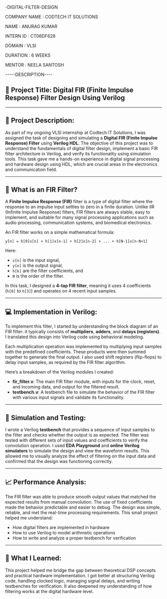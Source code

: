  -DIGITAL-FILTER-DESIGN

COMPANY NAME : CODTECH IT SOLUTIONS

NAME : ANURAG KUMAR

INTERN ID : CT06DF628

DOMAIN : VLSI

DURATION : 6 WEEKS

MENTOR : NEELA SANTOSH

-----DESCRIPTION----

## 🔧 **Project Title**: Digital FIR (Finite Impulse Response) Filter Design Using Verilog

---

## 📘 **Project Description:**

As part of my ongoing VLSI internship at Codtech IT Solutions, I was assigned the task of designing and simulating a **Digital FIR (Finite Impulse Response) Filter** using **Verilog HDL**. The objective of this project was to understand the fundamentals of digital filter design, implement a basic FIR filter architecture in Verilog, and verify its functionality using simulation tools. This task gave me a hands-on experience in digital signal processing and hardware design using HDL, which are crucial areas in the electronics and communication field.

---

## 📌 **What is an FIR Filter?**

A **Finite Impulse Response (FIR)** filter is a type of digital filter where the response to an impulse input settles to zero in a finite duration. Unlike IIR (Infinite Impulse Response) filters, FIR filters are always stable, easy to implement, and suitable for many signal processing applications such as audio processing, communication systems, and biomedical electronics.

An FIR filter works on a simple mathematical formula:

```
y[n] = h[0]x[n] + h[1]x[n-1] + h[2]x[n-2] + ... + h[N-1]x[n-N+1]
```

Here:

* `x[n]` is the input signal,
* `y[n]` is the output signal,
* `h[k]` are the filter coefficients, and
* `N` is the order of the filter.

In this task, I designed a **4-tap FIR filter**, meaning it uses 4 coefficients (`h[0]` to `h[3]`) and operates on 4 recent input samples.

---

## 💻 **Implementation in Verilog:**

To implement this filter, I started by understanding the block diagram of an FIR filter: it typically consists of **multipliers**, **adders**, and **delays (registers)**. I translated this design into Verilog code using behavioral modeling.

Each multiplication operation was implemented by multiplying input samples with the predefined coefficients. These products were then summed together to generate the final output. I also used shift registers (flip-flops) to delay input samples, as required by the FIR filter algorithm.

Here’s a breakdown of the Verilog modules I created:

* **fir\_filter.v**: The main FIR filter module, with inputs for the clock, reset, and incoming data, and output for the filtered result.
* **testbench.v**: A testbench file to simulate the behavior of the FIR filter with various input signals and validate its functionality.

---

## 🧪 **Simulation and Testing:**

I wrote a Verilog **testbench** that provides a sequence of input samples to the filter and checks whether the output is as expected. The filter was tested with different sets of input values and coefficients to verify the convolution operation. I used **EDA Playground** and **online Verilog simulators** to simulate the design and view the waveform results. This allowed me to visually analyze the effect of filtering on the input data and confirmed that the design was functioning correctly.

---

## 📈 **Performance Analysis:**

The FIR filter was able to produce smooth output values that matched the expected results from manual convolution. The use of fixed coefficients made the behavior predictable and easier to debug. The design was simple, reliable, and met the real-time processing requirements. This small project helped me understand:

* How digital filters are implemented in hardware
* How to use Verilog to model arithmetic operations
* How to write and analyze a proper testbench for verification

---

## 🧠 **What I Learned:**

This project helped me bridge the gap between theoretical DSP concepts and practical hardware implementation. I got better at structuring Verilog code, handling clocked logic, managing signal delays, and writing testbenches for verification. It also deepened my understanding of how filtering works at the digital hardware level.



